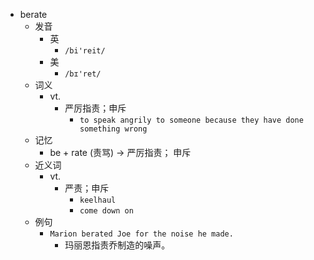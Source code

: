 - berate
  - 发音
    - 英
      - `/bi'reit/`
    - 美
      - `/bɪ'ret/`
  - 词义
    - vt.
      - 严厉指责；申斥
        - `to speak angrily to someone because they have done something wrong`
  - 记忆
    - be + rate (责骂) → 严厉指责； 申斥
  - 近义词
    - vt.
      - 严责；申斥
        - `keelhaul`
        - `come down on`
  - 例句
    - `Marion berated Joe for the noise he made.`
      - 玛丽恩指责乔制造的噪声。

